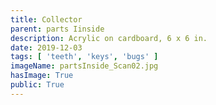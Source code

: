 ```yaml
---
title: Collector
parent: parts Iinside
description: Acrylic on cardboard, 6 x 6 in.
date: 2019-12-03
tags: [ 'teeth', 'keys', 'bugs' ]
imageName: partsInside_Scan02.jpg
hasImage: True
public: True
---
```

